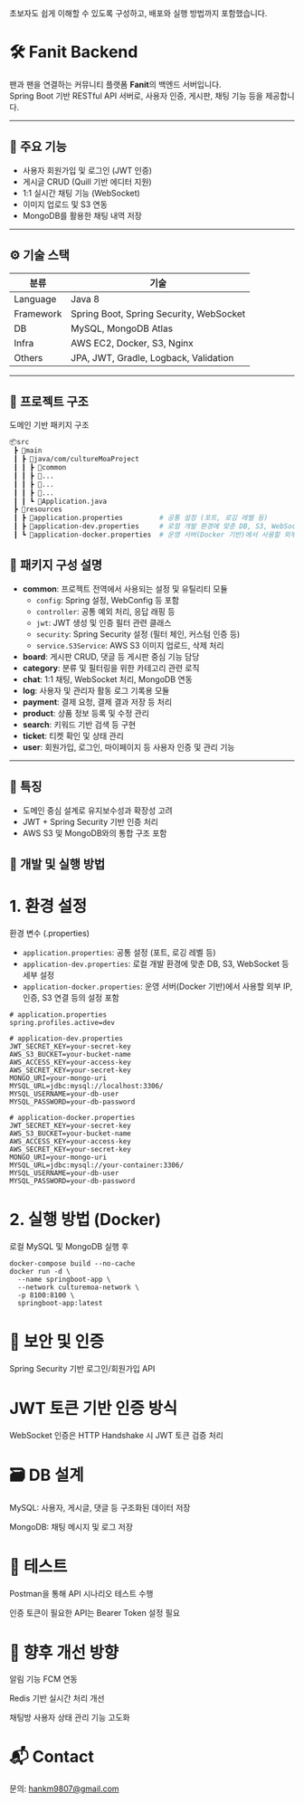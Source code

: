 초보자도 쉽게 이해할 수 있도록 구성하고, 배포와 실행 방법까지 포함했습니다.

# 🛠️ Fanit Backend

팬과 팬을 연결하는 커뮤니티 플랫폼 **Fanit**의 백엔드 서버입니다.  
Spring Boot 기반 RESTful API 서버로, 사용자 인증, 게시판, 채팅 기능 등을 제공합니다.

---

## 📌 주요 기능

- 사용자 회원가입 및 로그인 (JWT 인증)
- 게시글 CRUD (Quill 기반 에디터 지원)
- 1:1 실시간 채팅 기능 (WebSocket)
- 이미지 업로드 및 S3 연동
- MongoDB를 활용한 채팅 내역 저장

---

## ⚙️ 기술 스택

| 분류       | 기술                                               |
|------------|----------------------------------------------------|
| Language   | Java 8                                             |
| Framework  | Spring Boot, Spring Security, WebSocket           |
| DB         | MySQL, MongoDB Atlas                              |
| Infra      | AWS EC2, Docker, S3, Nginx                         |
| Others     | JPA, JWT, Gradle, Logback, Validation              |

---

## 📁 프로젝트 구조
도메인 기반 패키지 구조

```bash
📦src
 ┣ 📂main
 ┃ ┣ 📂java/com/cultureMoaProject
 ┃ ┃ ┣ 📂common        
 ┃ ┃ ┣ 📂...      
 ┃ ┃ ┣ 📂...      
 ┃ ┃ ┣ 📂...     
 ┃ ┃ ┗ 📜Application.java
 ┣ 📂resources
 ┃ ┣ 📜application.properties         # 공통 설정 (포트, 로깅 레벨 등)
 ┃ ┣ 📜application-dev.properties     # 로컬 개발 환경에 맞춘 DB, S3, WebSocket 등 세부 설정
 ┃ ┗ 📜application-docker.properties  # 운영 서버(Docker 기반)에서 사용할 외부 IP, 인증, S3 연결 등의 설정 포함
```
## 📌 패키지 구성 설명
- **common**: 프로젝트 전역에서 사용되는 설정 및 유틸리티 모듈
  - `config`: Spring 설정, WebConfig 등 포함
  - `controller`: 공통 예외 처리, 응답 래핑 등
  - `jwt`: JWT 생성 및 인증 필터 관련 클래스
  - `security`: Spring Security 설정 (필터 체인, 커스텀 인증 등)
  - `service.S3Service`: AWS S3 이미지 업로드, 삭제 처리
- **board**: 게시판 CRUD, 댓글 등 게시판 중심 기능 담당
- **category**: 분류 및 필터링을 위한 카테고리 관련 로직
- **chat**: 1:1 채팅, WebSocket 처리, MongoDB 연동
- **log**: 사용자 및 관리자 활동 로그 기록용 모듈
- **payment**: 결제 요청, 결제 결과 저장 등 처리
- **product**: 상품 정보 등록 및 수정 관리
- **search**: 키워드 기반 검색 등 구현
- **ticket**: 티켓 확인 및 상태 관리
- **user**: 회원가입, 로그인, 마이페이지 등 사용자 인증 및 관리 기능
---
## 🧩 특징

- 도메인 중심 설계로 유지보수성과 확장성 고려
- JWT + Spring Security 기반 인증 처리
- AWS S3 및 MongoDB와의 통합 구조 포함

## 🐳 개발 및 실행 방법
# 1. 환경 설정
환경 변수 (.properties)
- `application.properties`: 공통 설정 (포트, 로깅 레벨 등)
- `application-dev.properties`: 로컬 개발 환경에 맞춘 DB, S3, WebSocket 등 세부 설정
- `application-docker.properties`: 운영 서버(Docker 기반)에서 사용할 외부 IP, 인증, S3 연결 등의 설정 포함
```
# application.properties
spring.profiles.active=dev
```
```
# application-dev.properties
JWT_SECRET_KEY=your-secret-key
AWS_S3_BUCKET=your-bucket-name
AWS_ACCESS_KEY=your-access-key
AWS_SECRET_KEY=your-secret-key
MONGO_URI=your-mongo-uri
MYSQL_URL=jdbc:mysql://localhost:3306/
MYSQL_USERNAME=your-db-user
MYSQL_PASSWORD=your-db-password
```
```
# application-docker.properties
JWT_SECRET_KEY=your-secret-key
AWS_S3_BUCKET=your-bucket-name
AWS_ACCESS_KEY=your-access-key
AWS_SECRET_KEY=your-secret-key
MONGO_URI=your-mongo-uri
MYSQL_URL=jdbc:mysql://your-container:3306/
MYSQL_USERNAME=your-db-user
MYSQL_PASSWORD=your-db-password
```
# 2. 실행 방법 (Docker)
로컬 MySQL 및 MongoDB 실행 후
```
docker-compose build --no-cache
docker run -d \
  --name springboot-app \
  --network culturemoa-network \
  -p 8100:8100 \
  springboot-app:latest
```

# 🔐 보안 및 인증
Spring Security 기반 로그인/회원가입 API

# JWT 토큰 기반 인증 방식

WebSocket 인증은 HTTP Handshake 시 JWT 토큰 검증 처리

# 🗃️ DB 설계
MySQL: 사용자, 게시글, 댓글 등 구조화된 데이터 저장

MongoDB: 채팅 메시지 및 로그 저장

# 🧪 테스트
Postman을 통해 API 시나리오 테스트 수행

인증 토큰이 필요한 API는 Bearer Token 설정 필요

# 📌 향후 개선 방향
알림 기능 FCM 연동

Redis 기반 실시간 처리 개선

채팅방 사용자 상태 관리 기능 고도화

# 📬 Contact
문의: hankm9807@gmail.com
